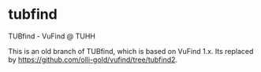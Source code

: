 # tubfind
TUBfind - VuFind @ TUHH

This is an old branch of TUBfind, which is based on VuFind 1.x. Its replaced by https://github.com/olli-gold/vufind/tree/tubfind2.
